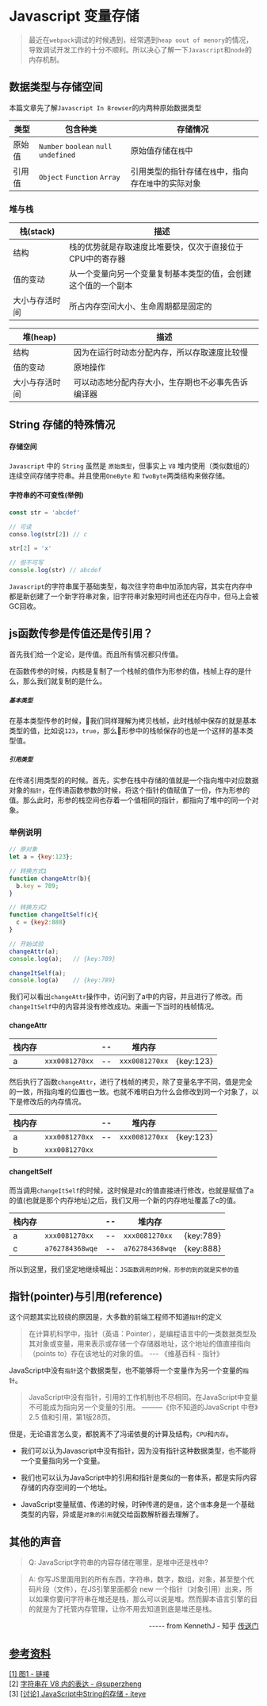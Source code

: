 # Javascript 变量存储

> 最近在`webpack`调试的时候遇到，经常遇到`heap oout of menory`的情况，导致调试开发工作的十分不顺利。所以决心了解一下`Javascript`和`node`的内存机制。

## 数据类型与存储空间
本篇文章先了解`Javascript In Browser`的内两种原始数据类型

| 类型 | 包含种类 | 存储情况 |
| --- | --- | --- |
| 原始值 | `Number` `boolean` `null` `undefined` | 原始值存储在`栈`中    |
| 引用值 | `Object`  `Function` `Array` | 引用类型的指针存储在`栈`中，指向存在`堆`中的实际对象    |

### 堆与栈
| 栈(stack) | 描述 |
| --- | --- |
| 结构 | 栈的优势就是存取速度比堆要快，仅次于直接位于CPU中的寄存器 |
| 值的变动 | 从一个变量向另一个变量复制基本类型的值，会创建这个值的一个副本 |
| 大小与存活时间 | 所占内存空间大小、生命周期都是固定的 |

| 堆(heap) | 描述 |
| --- | --- | 
| 结构 | 因为在运行时动态分配内存，所以存取速度比较慢 |
| 值的变动 | 原地操作 |
| 大小与存活时间 | 可以动态地分配内存大小，生存期也不必事先告诉编译器 |

## String 存储的特殊情况

#### 存储空间
`Javascript` 中的 `String` 虽然是 `原始类型`，但事实上 `V8` 堆内使用（类似数组的）连续空间存储字符串。并且使用`OneByte` 和 `TwoByte`两类结构来做存储。     

#### 字符串的不可变性(举例) 
```js
const str = 'abcdef'

// 可读
conso.log(str[2]) // c 

str[2] = 'x'

// 但不可写
console.log(str) // abcdef
```

`Javascript`的字符串属于基础类型，每次往字符串中加添加内容，其实在内存中都是新创建了一个新字符串对象，旧字符串对象短时间也还在内存中，但马上会被GC回收。    

## js函数传参是传值还是传引用？
首先我们给一个定论，是传值。而且所有情况都只传值。 

在函数传参的时候，内核是复制了一个栈帧的值作为形参的值，栈帧上存的是什么，那么我们就复制的是什么。    

##### `基本类型`     
在基本类型传参的时候，我们同样理解为拷贝栈帧，此时栈帧中保存的就是基本类型的值，比如说`123`，`true`，那么形参中的栈帧保存的也是一个这样的基本类型值。    

##### `引用类型`     
在传递引用类型的的时候。首先，实参在栈中存储的值就是一个指向堆中对应数据对象的`指针`，在传递函数参数的时候，将这个指针的值赋值了一份，作为形参的值。那么此时，形参的栈空间也存着一个值相同的指针，都指向了堆中的同一个对象。 

### 举例说明
```js
// 原对象
let a = {key:123};

// 转换方式1
function changeAttr(b){
  b.key = 789;
}

// 转换方式2
function changeItSelf(c){
  c = {key2:888}
}

// 开始试验
changeAttr(a);     
console.log(a);   // {key:789}

changeItSelf(a);  
console.log(a)    // {key:789}
```
我们可以看出`changeAttr`操作中，访问到了a中的内容，并且进行了修改。而`changeItSelf`中的内容并没有修改成功。来画一下当时的栈帧情况。  

#### changeAttr      

|栈内存| | -- |堆内存||
|---| --- | --- |---|--|
| a|`xxx0081270xx`| -- | `xxx0081270xx` |{key:123}|  

然后执行了函数`changeAttr`，进行了栈帧的拷贝，除了变量名字不同，值是完全的一致，所指向堆的位置也一致。也就不难明白为什么会修改到同一个对象了，以下是修改后的内存情况。  

|栈内存|| -- |堆内存||
|---| --- |--- |--- |--- |
| a|`xxx0081270xx`|  -- | `xxx0081270xx` |{key:123}|  
| b|`xxx0081270xx`|     

#### changeItSelf
而当调用`changeItSelf`的时候，这时候是对c的值直接进行修改，也就是赋值了a的值(也就是那个内存地址)之后，我们又用一个新的内存地址覆盖了c的值。         

|栈内存| |--|堆内存||
|---| --- |--- |--- |--- |
| a|`xxx0081270xx`| --  | `xxx0081270xx` |{key:789}|  
| c|`a762784368wqe`| -- | `a762784368wqe` |{key:888}|              

所以到这里，我们坚定地继续喊出：`JS函数调用的时候，形参的到的就是实参的值`  

## 指针(pointer)与引用(reference)
这个问题其实比较绕的原因是，大多数的前端工程师不知道`指针`的定义
> 在计算机科学中，指针（英语：Pointer），是编程语言中的一类数据类型及其对象或变量，用来表示或存储一个存储器地址，这个地址的值直接指向（points to）存在该地址的对象的值。 
--- 《维基百科 - 指针》

JavaScript中没有`指针`这个数据类型，也不能够将一个变量作为另一个变量的`指针`。

> JavaScript中没有指针，引用的工作机制也不尽相同。在JavaScript中变量不可能成为指向另一个变量的引用。
———《你不知道的JavaScript 中卷》2.5 值和引用，第1版28页。

但是，无论语言怎么变，都脱离不了冯诺依曼的计算及结构，`CPU`和`内存`。

* 我们可以认为Javascript中没有指针，因为没有指针这种数据类型，也不能将一个变量指向另一个变量。        

* 我们也可以认为JavaScript中的引用和指针是类似的一套体系，都是实际内容存储的内存空间的一个地址。

* JavaScript变量赋值、传递的时候，时钟传递的是`值`，这个`值`本身是一个基础类型的内容，异或是`对象的引用`就交给函数解析器去理解了。



## 其他的声音

> Q: JavaScript字符串的内容存储在哪里，是堆中还是栈中?

> A: 你写JS里面用到的所有东西，字符串，数字，数组，对象，甚至整个代码片段（文件），在JS引擎里面都会 new 一个指针（对象引用）出来，所以如果你要问字符串在堆还是栈，那么可以说是堆。然而脚本语言引擎的目的就是为了托管内存管理，让你不用去知道到底是堆还是栈。

<div align="right">----- from KennethJ - 知乎 <a href="https://www.zhihu.com/question/41534018/answer/92029393">传送门</div>


## 参考资料
[1] [图1 - 链接](https://blog.csdn.net/pingfan592/article/details/55189622)     
[2] [字符串在 V8 内的表达 - @superzheng](https://juejin.im/entry/59a67f3a5188252428611e62)    
[3] [[讨论] JavaScript中String的存储 - iteye](https://hllvm-group.iteye.com/group/topic/38923)


<!-- ## 类型判断
想要确定一个值是哪种`基本类型`，可以使用`typeof`运算符
```js
typeof(123) // "number"
typeof("aaa") // "string"
typeof({})  // "object"
typeof([])  // "object"
typeof(function(){}) //"function"
```
想确定一个值是那种引用类型可以使用`instanceof`操作符
```js
function Q(){}
let qqq = new Q();
// 判断 qqq 是实例对象
qqq instanceof Q; // true
qqq instanceof Object // true
qqq instanceof Function // false
qqq instanceof Array // false
```
### 实例与比较
```js
var a1 = 0;   // 变量对象
var a2 = 'this is string'; // 变量对象
var a3 = null; // 变量对象

var b = { m: 20 }; // 变量b存在于变量对象中，{m: 20} 作为对象存在于堆内存中
var c = [1, 2, 3]; // 变量c存在于变量对象中，[1, 2, 3] 作为对象存在于堆内存中
```
![](/blog_assets/stack_heap.png)
<div style="text-align:center;">变量对象与堆内存(图①)</div> -->
